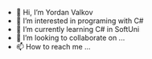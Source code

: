 - 👋 Hi, I’m Yordan Valkov
- 👀 I’m interested in programing with C#
- 🌱 I’m currently learning C# in SoftUni
- 💞️ I’m looking to collaborate on ...
- 📫 How to reach me ...

<!---
jvalkovv/jvalkovv is a ✨ special ✨ repository because its `README.md` (this file) appears on your GitHub profile.
You can click the Preview link to take a look at your changes.
--->
